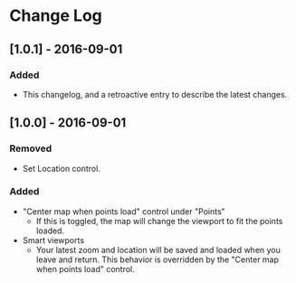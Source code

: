 # Change Log

## [1.0.1] - 2016-09-01
### Added
- This changelog, and a retroactive entry to describe the latest changes.

## [1.0.0] - 2016-09-01

### Removed
- Set Location control.

### Added
- "Center map when points load" control under "Points"
  - If this is toggled, the map will change the viewport to fit the points loaded. 
- Smart viewports
  - Your latest zoom and location will be saved and loaded when you leave and return.
    This behavior is overridden by the "Center map when points load" control.
